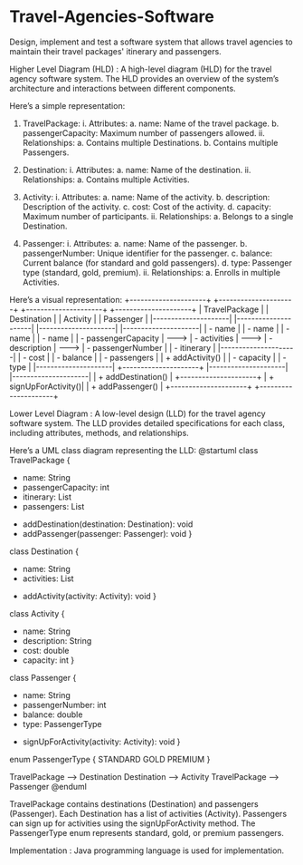 # Travel-Agencies-Software
Design, implement and test a software system that allows travel agencies to maintain their travel packages' itinerary and passengers.

Higher Level Diagram (HLD) :
A high-level diagram (HLD) for the travel agency software system. The HLD provides an overview of the system’s architecture and interactions between different components. 

Here’s a simple representation:
1. TravelPackage:
      i. Attributes: a. name: Name of the travel package.
                     b. passengerCapacity: Maximum number of passengers allowed.
      ii. Relationships:
                     a. Contains multiple Destinations.
                     b. Contains multiple Passengers.
   
3. Destination:
      i. Attributes: a. name: Name of the destination.
      ii. Relationships: a. Contains multiple Activities.
   
4. Activity:
      i. Attributes: a. name: Name of the activity.
                     b. description: Description of the activity.
                     c. cost: Cost of the activity.
                     d. capacity: Maximum number of participants.
      ii. Relationships: a. Belongs to a single Destination.
   
5. Passenger:
      i. Attributes: a. name: Name of the passenger.
                     b. passengerNumber: Unique identifier for the passenger.
                     c. balance: Current balance (for standard and gold passengers).
                     d. type: Passenger type (standard, gold, premium).
     ii. Relationships: a. Enrolls in multiple Activities.

Here’s a visual representation:
+---------------------+                  +---------------------+                 +---------------------+                  +---------------------+
|   TravelPackage     |                  |    Destination      |                 |      Activity       |                  |     Passenger       |
|---------------------|                  |---------------------|                 |---------------------|                  |---------------------|
| - name              |                  | - name              |                 | - name              |                  | - name              |
| - passengerCapacity |      --->        | - activities        |      --->       | - description       |       --->       | - passengerNumber   |
| - itinerary         |                  |---------------------|                 | - cost              |                  | - balance           |
| - passengers        |                  | + addActivity()     |                 | - capacity          |                  | - type              |
|---------------------|                  +---------------------+                 |---------------------|                  |---------------------|
| + addDestination()  |                                                          +---------------------+                  | + signUpForActivity()|
| + addPassenger()    |                                                                                                   +---------------------+
+---------------------+


Lower Level Diagram :
A low-level design (LLD) for the travel agency software system. The LLD provides detailed specifications for each class, including attributes, methods, and relationships. 

Here’s a UML class diagram representing the LLD:
@startuml
class TravelPackage {
  - name: String
  - passengerCapacity: int
  - itinerary: List<Destination>
  - passengers: List<Passenger>
  + addDestination(destination: Destination): void
  + addPassenger(passenger: Passenger): void
}

class Destination {
  - name: String
  - activities: List<Activity>
  + addActivity(activity: Activity): void
}

class Activity {
  - name: String
  - description: String
  - cost: double
  - capacity: int
}

class Passenger {
  - name: String
  - passengerNumber: int
  - balance: double
  - type: PassengerType
  + signUpForActivity(activity: Activity): void
}

enum PassengerType {
  STANDARD
  GOLD
  PREMIUM
}

TravelPackage --> Destination
Destination --> Activity
TravelPackage --> Passenger
@enduml

TravelPackage contains destinations (Destination) and passengers (Passenger). Each Destination has a list of activities (Activity). Passengers can sign up for activities using the signUpForActivity method. The PassengerType enum represents standard, gold, or premium passengers.


Implementation : Java programming language is used for implementation.
